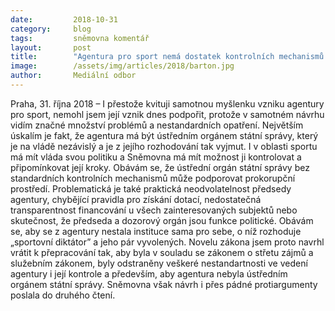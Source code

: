 ```yaml
---
date:         2018-10-31
category:     blog
tags:         sněmovna komentář
layout:       post
title:        "Agentura pro sport nemá dostatek kontrolních mechanismů. Může podporovat prokorupční prostředí"
image:        /assets/img/articles/2018/barton.jpg
author:       Mediální odbor
---
```

 
Praha, 31. října 2018 – I přestože kvituji samotnou myšlenku vzniku agentury pro sport, nemohl jsem její vznik dnes podpořit, protože v samotném návrhu vidím značné množství problémů a nestandardních opatření. Největším úskalím je fakt, že agentura má být ústředním orgánem státní správy, který je na vládě nezávislý a je z jejího rozhodování tak vyjmut. I v oblasti sportu má mít vláda svou politiku a Sněmovna má mít možnost ji kontrolovat a připomínkovat její kroky. Obávám se, že ústřední orgán státní správy bez standardních kontrolních mechanismů může podporovat prokorupční prostředí. Problematická je také praktická neodvolatelnost předsedy agentury, chybějící pravidla pro získání dotací, nedostatečná transparentnost financování u všech zainteresovaných subjektů nebo skutečnost, že předseda a dozorový orgán jsou funkce politické. Obávám se, aby se z agentury nestala instituce sama pro sebe, o níž rozhoduje „sportovní diktátor” a jeho pár vyvolených. Novelu zákona jsem proto navrhl vrátit k přepracování tak, aby byla v souladu se zákonem o střetu zájmů a služebním zákonem, byly odstraněny veškeré nestandartnosti ve vedení agentury i její kontrole a především, aby agentura nebyla ústředním orgánem státní správy. Sněmovna však návrh i přes pádné protiargumenty poslala do druhého čtení.
